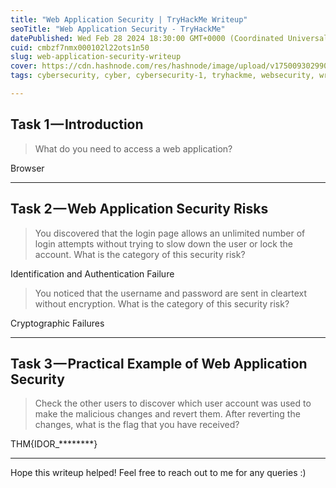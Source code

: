 ```yaml
---
title: "Web Application Security | TryHackMe Writeup"
seoTitle: "Web Application Security - TryHackMe"
datePublished: Wed Feb 28 2024 18:30:00 GMT+0000 (Coordinated Universal Time)
cuid: cmbzf7nmx000102l22ots1n50
slug: web-application-security-writeup
cover: https://cdn.hashnode.com/res/hashnode/image/upload/v1750093029902/90df321e-5e05-433a-90e1-a5ce353ff063.png
tags: cybersecurity, cyber, cybersecurity-1, tryhackme, websecurity, writeup, cybersec, red-team, redteaming, redteam, cyber-2, tryhackme-walkthrough, tryhackmewalkthrough

---
```


## Task 1 — Introduction

> What do you need to access a web application?

Browser

---

## Task 2 — Web Application Security Risks

> You discovered that the login page allows an unlimited number of login attempts without trying to slow down the user or lock the account. What is the category of this security risk?

Identification and Authentication Failure

> You noticed that the username and password are sent in cleartext without encryption. What is the category of this security risk?

Cryptographic Failures

---

## Task 3 — Practical Example of Web Application Security

> Check the other users to discover which user account was used to make the malicious changes and revert them. After reverting the changes, what is the flag that you have received?

THM{IDOR\_\*\*\*\*\*\*\*\*}

---

Hope this writeup helped! Feel free to reach out to me for any queries :)